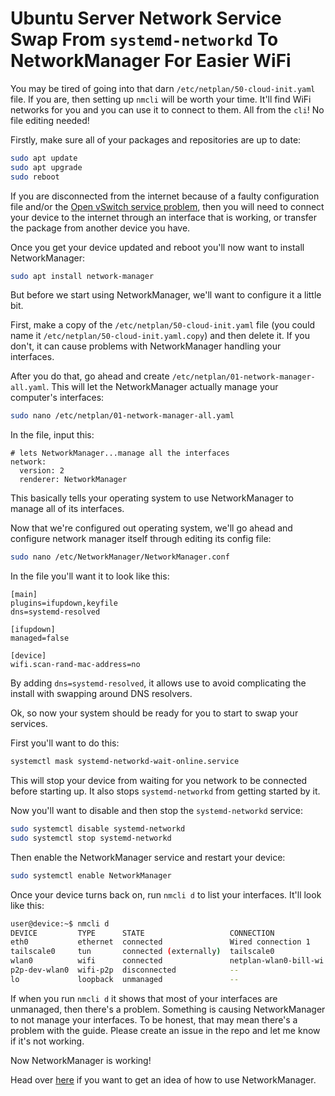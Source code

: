 # Ubuntu Server Network Service Swap From `systemd-networkd` To NetworkManager For Easier WiFi

You may be tired of going into that darn `/etc/netplan/50-cloud-init.yaml` file. If you are, then setting up `nmcli` will be worth your time. It'll find WiFi networks for you and you can use it to connect to them. All from the `cli`! No file editing needed!

Firstly, make sure all of your packages and repositories are up to date:
```bash
sudo apt update
sudo apt upgrade
sudo reboot
```

If you are disconnected from the internet because of a faulty configuration file and/or the [Open vSwitch service problem](./open-vswitch-problem-ubuntu-22.04.5LTS-rpi4), then you will need to connect your device to the internet through an interface that is working, or transfer the package from another device you have.

Once you get your device updated and reboot you'll now want to install NetworkManager:
```bash
sudo apt install network-manager
```

But before we start using NetworkManager, we'll want to configure it a little bit.

First, make a copy of the `/etc/netplan/50-cloud-init.yaml` file (you could name it `/etc/netplan/50-cloud-init.yaml.copy`) and then delete it. If you don't, it can cause problems with NetworkManager handling your interfaces.

After you do that, go ahead and create `/etc/netplan/01-network-manager-all.yaml`. This will let the NetworkManager actually manage your computer's interfaces:
```bash
sudo nano /etc/netplan/01-network-manager-all.yaml
```

In the file, input this:
```
# lets NetworkManager...manage all the interfaces
network:
  version: 2
  renderer: NetworkManager
```

This basically tells your operating system to use NetworkManager to manage all of its interfaces.

Now that we're configured out operating system, we'll go ahead and configure network manager itself through editing its config file:
```bash
sudo nano /etc/NetworkManager/NetworkManager.conf
```

In the file you'll want it to look like this:
```
[main]
plugins=ifupdown,keyfile
dns=systemd-resolved

[ifupdown]
managed=false

[device]
wifi.scan-rand-mac-address=no
```

By adding `dns=systemd-resolved`, it allows use to avoid complicating the install with swapping around DNS resolvers.

Ok, so now your system should be ready for you to start to swap your services.

First you'll want to do this:
```bash
systemctl mask systemd-networkd-wait-online.service
```

This will stop your device from waiting for you network to be connected before starting up. It also stops `systemd-networkd` from getting started by it.

Now you'll want to disable and then stop the `systemd-networkd` service:
```bash
sudo systemctl disable systemd-networkd
sudo systemctl stop systemd-networkd
```

Then enable the NetworkManager service and restart your device:
```bash
sudo systemctl enable NetworkManager
```

Once your device turns back on, run `nmcli d` to list your interfaces. It'll look like this:
```bash
user@device:~$ nmcli d
DEVICE         TYPE      STATE                   CONNECTION
eth0           ethernet  connected               Wired connection 1
tailscale0     tun       connected (externally)  tailscale0
wlan0          wifi      connected               netplan-wlan0-bill-wi the science-fi 5g
p2p-dev-wlan0  wifi-p2p  disconnected            --
lo             loopback  unmanaged               --
```

If when you run `nmcli d` it shows that most of your interfaces are unmanaged, then there's a problem. Something is causing NetworkManager to not manage your interfaces. To be honest, that may mean there's a problem with the guide. Please create an issue in the repo and let me know if it's not working.

Now NetworkManager is working!

Head over [here](./using-network-manager-in-the-cli) if you want to get an idea of how to use NetworkManager.